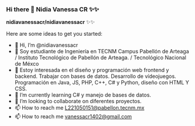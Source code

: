 ### Hi there 👋 Nidia Vanessa CR ✨✨

**nidiavanessacr/nidiavanessacr** ✨✨

Here are some ideas to get you started:

- 👋 Hi, I’m @nidiavanessacr
- 👀 Soy estudiante de Ingeniería en TECNM Campus Pabellón de Arteaga / Instituto Tecnológico de Pabellón de Arteaga. / Tecnológico Nacional de Méxco
- 👀 Estoy interesada en el diseño y programación web frontend y backend. Trabajar con bases de datos. Desarrollo de vídeojuegos. Programación en Java, JS, PHP, C++, C# y Python, diseño con HTML Y CSS.
- 🌱 I’m currently learning C# y manejo de bases de datos.
- 💞️ I’m looking to collaborate on diferentes proyectos.
- 📫 How to reach me L221050151@pabellon.tecnm.mx
- 📫 How to reach me vanessacr1402@gmail.com
